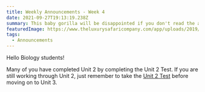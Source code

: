 ```yaml
---
title: Weekly Announcements - Week 4
date: 2021-09-27T19:13:19.238Z
summary: This baby gorilla will be disappointed if you don't read the announcements.
featuredImage: https://www.theluxurysafaricompany.com/app/uploads/2019/09/Gorilla.jpg
tags:
  - Announcements
---
```

Hello Biology students!

Many of you have completed Unit 2 by completing the Unit 2 Test. If you are still working through Unit 2, just remember to take the [Unit 2 Test](/posts/unit-2-alternative-test/) before moving on to Unit 3. 